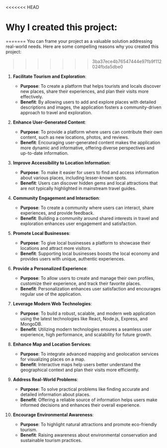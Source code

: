 <<<<<<< HEAD
 # Why I created this project:
=======
You can frame your project as a valuable solution addressing real-world needs. Here are some compelling reasons why you created this project:
>>>>>>> 3ba37ece4b76547444e97fb9f112024fbda5dbe0

1. **Facilitate Tourism and Exploration**:
   - **Purpose**: To create a platform that helps tourists and locals discover new places, share their experiences, and plan their visits more effectively.
   - **Benefit**: By allowing users to add and explore places with detailed descriptions and images, the application fosters a community-driven approach to travel and exploration.

2. **Enhance User-Generated Content**:
   - **Purpose**: To provide a platform where users can contribute their own content, such as new locations, photos, and reviews.
   - **Benefit**: Encouraging user-generated content makes the application more dynamic and informative, offering diverse perspectives and up-to-date information.

3. **Improve Accessibility to Location Information**:
   - **Purpose**: To make it easier for users to find and access information about various places, including lesser-known spots.
   - **Benefit**: Users can discover hidden gems and local attractions that are not typically highlighted in mainstream travel guides.

4. **Community Engagement and Interaction**:
   - **Purpose**: To create a community where users can interact, share experiences, and provide feedback.
   - **Benefit**: Building a community around shared interests in travel and exploration enhances user engagement and satisfaction.

5. **Promote Local Businesses**:
   - **Purpose**: To give local businesses a platform to showcase their locations and attract more visitors.
   - **Benefit**: Supporting local businesses boosts the local economy and provides users with unique, authentic experiences.

6. **Provide a Personalized Experience**:
   - **Purpose**: To allow users to create and manage their own profiles, customize their experience, and track their favorite places.
   - **Benefit**: Personalization enhances user satisfaction and encourages regular use of the application.

7. **Leverage Modern Web Technologies**:
   - **Purpose**: To build a robust, scalable, and modern web application using the latest technologies like React, Node.js, Express, and MongoDB.
   - **Benefit**: Utilizing modern technologies ensures a seamless user experience, high performance, and scalability for future growth.

8. **Enhance Map and Location Services**:
   - **Purpose**: To integrate advanced mapping and geolocation services for visualizing places on a map.
   - **Benefit**: Interactive maps help users better understand the geographical context and plan their visits more efficiently.

9. **Address Real-World Problems**:
   - **Purpose**: To solve practical problems like finding accurate and detailed information about places.
   - **Benefit**: Offering a reliable source of information helps users make informed decisions and enhances their overall experience.

10. **Encourage Environmental Awareness**:
    - **Purpose**: To highlight natural attractions and promote eco-friendly tourism.
    - **Benefit**: Raising awareness about environmental conservation and sustainable tourism practices.

